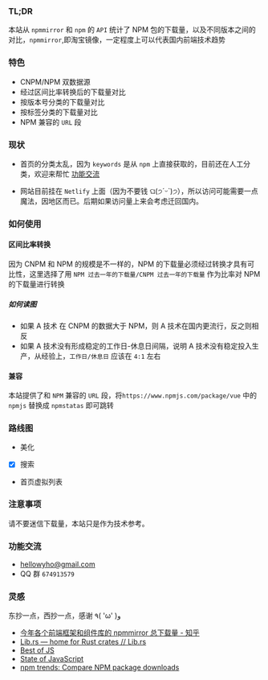 ### TL;DR


本站从 `npmmirror` 和 `npm` 的 `API` 统计了 NPM 包的下载量，以及不同版本之间的对比，`npmmirror`,即淘宝镜像，一定程度上可以代表国内前端技术趋势

### 特色

- CNPM/NPM 双数据源
- 经过区间比率转换后的下载量对比
- 按版本号分类的下载量对比
- 按标签分类的下载量对比
- NPM 兼容的 `URL` 段

### 现状

- 首页的分类太乱，因为 `keywords` 是从 `npm` 上直接获取的，目前还在人工分类，欢迎来帮忙 [功能交流](#功能交流)

- 网站目前挂在 `Netlify` 上面（因为不要钱 ଘ(੭ˊᵕˋ)੭），所以访问可能需要一点魔法，因地区而已。后期如果访问量上来会考虑迁回国内。

### 如何使用

#### 区间比率转换

因为 CNPM 和 NPM 的规模是不一样的，NPM 的下载量必须经过转换才具有可比性，这里选择了用 `NPM 过去一年的下载量/CNPM 过去一年的下载量` 作为比率对 NPM 的下载量进行转换

##### 如何读图

- 如果 A 技术 在 CNPM 的数据大于 NPM，则 A 技术在国内更流行，反之则相反
- 如果 A 技术没有形成稳定的工作日-休息日间隔，说明 A 技术没有稳定投入生产，从经验上，`工作日/休息日` 应该在 `4:1` 左右

#### 兼容

本站提供了和 `NPM` 兼容的 `URL` 段，将`https://www.npmjs.com/package/vue` 中的 `npmjs` 替换成 `npmstatas` 即可跳转

### 路线图

- 美化
- [x] 搜索
- 首页虚拟列表

### 注意事项

请不要迷信下载量，本站只是作为技术参考。

### 功能交流

- hellowyho@gmail.com
- QQ 群 `674913579`

### 灵感

东抄一点，西抄一点，感谢 ٩( 'ω' )و

- [今年各个前端框架和组件库的 npmmirror 总下载量 - 知乎](https://link.juejin.cn?target=https%3A%2F%2Fzhuanlan.zhihu.com%2Fp%2F648316526 "https://zhuanlan.zhihu.com/p/648316526")
- [Lib.rs — home for Rust crates // Lib.rs](https://link.juejin.cn?target=https%3A%2F%2Flib.rs%2F "https://lib.rs/")
- [Best of JS](https://link.juejin.cn?target=https%3A%2F%2Fbestofjs.org%2F "https://bestofjs.org/")
- [State of JavaScript](https://link.juejin.cn?target=https%3A%2F%2Fstateofjs.com%2Fen-US "https://stateofjs.com/en-US")
- [npm trends: Compare NPM package downloads](https://link.juejin.cn?target=https%3A%2F%2Fnpmtrends.com%2F "https://npmtrends.com/")
